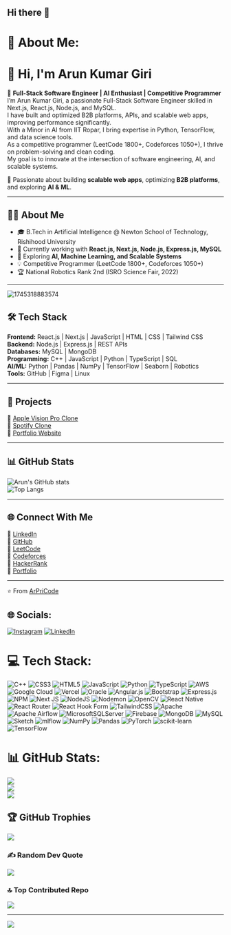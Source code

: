 ## Hi there 👋


# 💫 About Me:
# 👋 Hi, I'm Arun Kumar Giri  

🚀 **Full-Stack Software Engineer | AI Enthusiast | Competitive Programmer**  
I’m Arun Kumar Giri, a passionate Full-Stack Software Engineer skilled in Next.js, React.js, Node.js, and MySQL.<br>I have built and optimized B2B platforms, APIs, and scalable web apps, improving performance significantly.<br>With a Minor in AI from IIT Ropar, I bring expertise in Python, TensorFlow, and data science tools.<br>As a competitive programmer (LeetCode 1800+, Codeforces 1050+), I thrive on problem-solving and clean coding.<br>My goal is to innovate at the intersection of software engineering, AI, and scalable systems.

🌟 Passionate about building **scalable web apps**, optimizing **B2B platforms**, and exploring **AI & ML**.  

---

## 🧑‍💻 About Me  
- 🎓 B.Tech in Artificial Intelligence @ Newton School of Technology, Rishihood University  
- 🔭 Currently working with **React.js, Next.js, Node.js, Express.js, MySQL**  
- 🌱 Exploring **AI, Machine Learning, and Scalable Systems**  
- 💡 Competitive Programmer (LeetCode 1800+, Codeforces 1050+)  
- 🏆 National Robotics Rank 2nd (ISRO Science Fair, 2022)  

---
![1745318883574](https://github.com/user-attachments/assets/6036ad31-d898-414d-98f9-3a0f33940b60)


## 🛠️ Tech Stack  

**Frontend:** React.js | Next.js | JavaScript | HTML | CSS | Tailwind CSS  
**Backend:** Node.js | Express.js | REST APIs  
**Databases:** MySQL | MongoDB  
**Programming:** C++ | JavaScript | Python | TypeScript | SQL  
**AI/ML:** Python | Pandas | NumPy | TensorFlow | Seaborn | Robotics  
**Tools:** GitHub | Figma | Linux  

---

## 🚀 Projects  

🔹 [Apple Vision Pro Clone](https://apple-vision-pro-41ko.vercel.app/)  
🔹 [Spotify Clone](https://arun2024-ai.github.io/Spofity-clone/)  
🔹 [Portfolio Website](https://arun2024-ai.github.io/Protfolio_Arun/)  

---

## 📊 GitHub Stats  

![Arun's GitHub stats](https://github-readme-stats.vercel.app/api?username=ArPriCode&show_icons=true&theme=tokyonight)  
![Top Langs](https://github-readme-stats.vercel.app/api/top-langs/?username=ArPriCode&layout=compact&theme=tokyonight)  

---

## 🌐 Connect With Me  

🔗 [LinkedIn](https://www.linkedin.com/in/arun-kumar-giri-54a0b7318)  
🔗 [GitHub](https://github.com/ArPriCode)  
🔗 [LeetCode](https://leetcode.com/u/ArPriCode/)  
🔗 [Codeforces](https://codeforces.com/profile/Arun9696)  
🔗 [HackerRank](https://www.hackerrank.com/profile/quantagiri2)  
🔗 [Portfolio](https://arun2024-ai.github.io/Protfolio_Arun/)  

---

⭐️ From [ArPriCode](https://github.com/ArPriCode)  




## 🌐 Socials:
[![Instagram](https://img.shields.io/badge/Instagram-%23E4405F.svg?logo=Instagram&logoColor=white)](https://instagram.com/https://www.instagram.com/arun_09h/) [![LinkedIn](https://img.shields.io/badge/LinkedIn-%230077B5.svg?logo=linkedin&logoColor=white)](https://linkedin.com/in/https://www.linkedin.com/in/arun-kumar-giri-54a0b7318/) 

# 💻 Tech Stack:
![C++](https://img.shields.io/badge/c++-%2300599C.svg?style=for-the-badge&logo=c%2B%2B&logoColor=white) ![CSS3](https://img.shields.io/badge/css3-%231572B6.svg?style=for-the-badge&logo=css3&logoColor=white) ![HTML5](https://img.shields.io/badge/html5-%23E34F26.svg?style=for-the-badge&logo=html5&logoColor=white) ![JavaScript](https://img.shields.io/badge/javascript-%23323330.svg?style=for-the-badge&logo=javascript&logoColor=%23F7DF1E) ![Python](https://img.shields.io/badge/python-3670A0?style=for-the-badge&logo=python&logoColor=ffdd54) ![TypeScript](https://img.shields.io/badge/typescript-%23007ACC.svg?style=for-the-badge&logo=typescript&logoColor=white) ![AWS](https://img.shields.io/badge/AWS-%23FF9900.svg?style=for-the-badge&logo=amazon-aws&logoColor=white) ![Google Cloud](https://img.shields.io/badge/GoogleCloud-%234285F4.svg?style=for-the-badge&logo=google-cloud&logoColor=white) ![Vercel](https://img.shields.io/badge/vercel-%23000000.svg?style=for-the-badge&logo=vercel&logoColor=white) ![Oracle](https://img.shields.io/badge/Oracle-F80000?style=for-the-badge&logo=oracle&logoColor=white) ![Angular.js](https://img.shields.io/badge/angular.js-%23E23237.svg?style=for-the-badge&logo=angularjs&logoColor=white) ![Bootstrap](https://img.shields.io/badge/bootstrap-%238511FA.svg?style=for-the-badge&logo=bootstrap&logoColor=white) ![Express.js](https://img.shields.io/badge/express.js-%23404d59.svg?style=for-the-badge&logo=express&logoColor=%2361DAFB) ![NPM](https://img.shields.io/badge/NPM-%23CB3837.svg?style=for-the-badge&logo=npm&logoColor=white) ![Next JS](https://img.shields.io/badge/Next-black?style=for-the-badge&logo=next.js&logoColor=white) ![NodeJS](https://img.shields.io/badge/node.js-6DA55F?style=for-the-badge&logo=node.js&logoColor=white) ![Nodemon](https://img.shields.io/badge/NODEMON-%23323330.svg?style=for-the-badge&logo=nodemon&logoColor=%BBDEAD) ![OpenCV](https://img.shields.io/badge/opencv-%23white.svg?style=for-the-badge&logo=opencv&logoColor=white) ![React Native](https://img.shields.io/badge/react_native-%2320232a.svg?style=for-the-badge&logo=react&logoColor=%2361DAFB) ![React Router](https://img.shields.io/badge/React_Router-CA4245?style=for-the-badge&logo=react-router&logoColor=white) ![React Hook Form](https://img.shields.io/badge/React%20Hook%20Form-%23EC5990.svg?style=for-the-badge&logo=reacthookform&logoColor=white) ![TailwindCSS](https://img.shields.io/badge/tailwindcss-%2338B2AC.svg?style=for-the-badge&logo=tailwind-css&logoColor=white) ![Apache](https://img.shields.io/badge/apache-%23D42029.svg?style=for-the-badge&logo=apache&logoColor=white) ![Apache Airflow](https://img.shields.io/badge/Apache%20Airflow-017CEE?style=for-the-badge&logo=Apache%20Airflow&logoColor=white) ![MicrosoftSQLServer](https://img.shields.io/badge/Microsoft%20SQL%20Server-CC2927?style=for-the-badge&logo=microsoft%20sql%20server&logoColor=white) ![Firebase](https://img.shields.io/badge/firebase-a08021?style=for-the-badge&logo=firebase&logoColor=ffcd34) ![MongoDB](https://img.shields.io/badge/MongoDB-%234ea94b.svg?style=for-the-badge&logo=mongodb&logoColor=white) ![MySQL](https://img.shields.io/badge/mysql-4479A1.svg?style=for-the-badge&logo=mysql&logoColor=white) ![Sketch](https://img.shields.io/badge/Sketch-FFB387?style=for-the-badge&logo=sketch&logoColor=black) ![mlflow](https://img.shields.io/badge/mlflow-%23d9ead3.svg?style=for-the-badge&logo=numpy&logoColor=blue) ![NumPy](https://img.shields.io/badge/numpy-%23013243.svg?style=for-the-badge&logo=numpy&logoColor=white) ![Pandas](https://img.shields.io/badge/pandas-%23150458.svg?style=for-the-badge&logo=pandas&logoColor=white) ![PyTorch](https://img.shields.io/badge/PyTorch-%23EE4C2C.svg?style=for-the-badge&logo=PyTorch&logoColor=white) ![scikit-learn](https://img.shields.io/badge/scikit--learn-%23F7931E.svg?style=for-the-badge&logo=scikit-learn&logoColor=white) ![TensorFlow](https://img.shields.io/badge/TensorFlow-%23FF6F00.svg?style=for-the-badge&logo=TensorFlow&logoColor=white)
# 📊 GitHub Stats:
![](https://github-readme-stats.vercel.app/api?username=ArPriCode&theme=dark&hide_border=false&include_all_commits=false&count_private=false)<br/>
![](https://nirzak-streak-stats.vercel.app/?user=ArPriCode&theme=dark&hide_border=false)<br/>
![](https://github-readme-stats.vercel.app/api/top-langs/?username=ArPriCode&theme=dark&hide_border=false&include_all_commits=false&count_private=false&layout=compact)

## 🏆 GitHub Trophies
![](https://github-profile-trophy.vercel.app/?username=ArPriCode&theme=radical&no-frame=false&no-bg=true&margin-w=4)

### ✍️ Random Dev Quote
![](https://quotes-github-readme.vercel.app/api?type=horizontal&theme=radical)

### 🔝 Top Contributed Repo
![](https://github-contributor-stats.vercel.app/api?username=ArPriCode&limit=5&theme=dark&combine_all_yearly_contributions=true)

---
[![](https://visitcount.itsvg.in/api?id=ArPriCode&icon=0&color=0)](https://visitcount.itsvg.in)

<!-- Proudly created with GPRM ( https://gprm.itsvg.in ) -->
